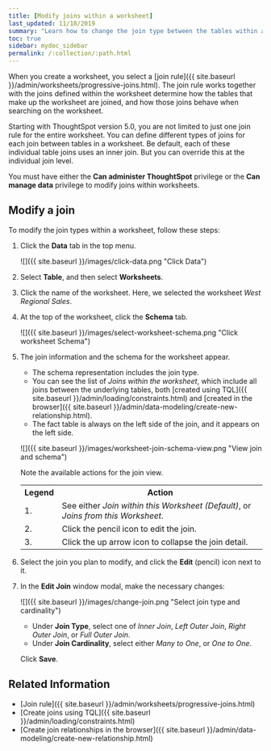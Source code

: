 ```yaml
---
title: [Modify joins within a worksheet]
last_updated: 11/18/2019
summary: "Learn how to change the join type between the tables within a worksheet."
toc: true
sidebar: mydoc_sidebar
permalink: /:collection/:path.html
---
```


When you create a worksheet, you select a [join rule]({{ site.baseurl }}/admin/worksheets/progressive-joins.html). The join rule works together with the joins defined within the worksheet determine how the tables that make up the worksheet are joined, and how those joins behave when searching on the worksheet.

Starting with ThoughtSpot version 5.0, you are not limited to just one join rule for the entire worksheet. You can define different types of joins for each join between tables in a worksheet. Be default, each of these individual table joins uses an inner join. But you can override this at the individual join level.

You must have either the **Can administer ThoughtSpot** privilege or the **Can manage data** privilege to modify joins within worksheets.

## Modify a join

To modify the join types within a worksheet, follow these steps:

1. Click the **Data** tab in the top menu.  

   ![]({{ site.baseurl }}/images/click-data.png "Click Data")

2. Select **Table**, and then select **Worksheets**.

3. Click the name of the worksheet. Here, we selected the worksheet _West Regional Sales_.

4. At the top of the worksheet, click the **Schema** tab.

   ![]({{ site.baseurl }}/images/select-worksheet-schema.png "Click worksheet Schema")

5. The join information and the schema for the worksheet appear.
   -  The schema representation includes the join type.  
   -  You can see the list of _Joins within the worksheet_, which include all joins between the underlying tables, both [created using TQL]({{ site.baseurl }}/admin/loading/constraints.html) and [created in the browser]({{ site.baseurl }}/admin/data-modeling/create-new-relationship.html).
   -  The fact table is always on the left side of the join, and it appears on the left side.

   ![]({{ site.baseurl }}/images/worksheet-join-schema-view.png "View join and schema")

   Note the available actions for the join view.  

   <table>
     <tr>
       <th>Legend</th>
       <th>Action</th>
     </tr>
     <tr>
       <td>1.</td>
       <td>See either <em>Join within this Worksheet (Default)</em>, or <em>Joins from this Worksheet</em>.</td>
     </tr>
     <tr>
       <td>2.</td>
       <td>Click the pencil icon to edit the join.</td>
     </tr>
     <tr>
       <td>3.</td>
       <td>Click the up arrow icon to collapse the join detail.</td>
     </tr>
   </table>

7. Select the join you plan to modify, and click the **Edit** \(pencil\) icon next to it.

8. In the **Edit Join** window modal, make the necessary changes:  

   ![]({{ site.baseurl }}/images/change-join.png "Select join type and cardinality")

    -  Under **Join Type**, select one of _Inner Join_, _Left Outer Join_, _Right Outer Join_, or _Full Outer Join_.
    - Under **Join Cardinality**, select either _Many to One_, or _One to One_.

   Click **Save**.

## Related Information

-   [Join rule]({{ site.baseurl }}/admin/worksheets/progressive-joins.html)
-   [Create joins using TQL]({{ site.baseurl }}/admin/loading/constraints.html)
-   [Create join relationships in the browser]({{ site.baseurl }}/admin/data-modeling/create-new-relationship.html)
